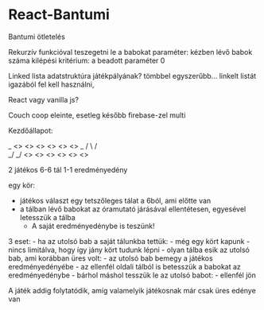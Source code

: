 # React-Bantumi

Bantumi ötletelés

Rekurzív funkcióval teszegetni le a babokat
	paraméter: kézben lévő babok száma
	kilépési kritérium: a beadott paraméter 0

Linked lista adatstruktúra játékpályának? 
	tömbbel egyszerűbb...
	linkelt listát igazából fel kell használni,	

React vagy vanilla js?  

Couch coop eleinte, esetleg később firebase-zel multi 


Kezdőállapot: 

 _   <> <> <> <> <> <>   _
 / \                     / \
 \_/                     \_/
      <> <> <> <> <> <>

2 játékos
6-6 tál
1-1 eredményedény

egy kör: 
 - játékos választ egy tetszőleges tálat a 6ból, ami előtte van
 - a tálban lévő babokat az óramutató járásával ellentétesen, egyesével letesszük a tálba
	- A saját eredményedénybe is teszünk!

3 eset: 
	- ha az utolsó bab a saját tálunkba tettük: 
        - még egy kört kapunk
        - nincs limitálva, hogy így jány kört tudunk lépni
    - olyan tálba esik az utolsó bab, ami korábban üres volt:
        - az utolsó bab bemegy a játékos eredményedényébe
        - az ellenfél oldali tálból is betesszük a babokat az eredményedénybe
    - bárhol máshol tesszük le az utolsó babot: 
        - ellenfél jön

A játék addig folytatódik, amíg valamelyik játékosnak már csak üres edénye van
